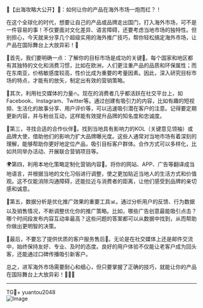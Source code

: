 🌟【出海攻略大公开】🚀：如何让你的产品在海外市场一炮而红？！

在这个全球化的时代，想要让自己的产品或品牌走出国门，打入海外市场，可不是一件容易的事！不仅要面对文化差异、语言障碍，还要考虑当地市场的独特性。但别担心，今天就来分享几个超级实用的海外推广技巧，帮你轻松搞定海外市场，让产品在国际舞台上大放异彩！🎉

🌈首先，我们要明确一点：了解你的目标市场是成功的关键🔑。每个国家和地区都有其独特的文化和消费习惯，比如在欧洲，人们更注重产品的品质和环保属性；而在东南亚，价格敏感度较高，性价比成为重要的考量因素。因此，深入研究目标市场的特点，才能有的放矢，制定出有效的营销策略。

🎯其次，利用社交媒体的力量🔥。现在的消费者几乎都活跃在社交平台上，如Facebook、Instagram、Twitter等。通过创建有吸引力的内容，比如有趣的短视频、生活化的故事分享、用户评价等，可以迅速吸引潜在客户的注意。记得要定期更新内容，并与粉丝互动，这样能有效提升品牌的知名度和忠诚度。

🤝第三，寻找合适的合作伙伴🔗。找到当地具有影响力的KOL（关键意见领袖）或品牌大使，借助他们的影响力扩大品牌曝光度。这些人通常对当地市场有着深刻的理解，能够帮助你更好地定位产品，吸引目标客户群体。合作方式可以多样化，比如共同举办活动、开展联合营销项目等。

🌍第四，利用本地化策略定制化营销内容📝。将你的网站、APP、广告等翻译成当地语言，并根据当地的文化习俗进行调整，使之更加贴近当地人的生活方式和价值观。这不仅能消除沟通障碍，还能拉近与消费者的距离，让他们感受到品牌的亲切感和诚意。

💼第五，数据分析是优化推广效果的重要工具📊。通过分析用户的反馈、行为数据以及销售情况，不断调整优化你的推广策略。比如，哪些广告创意最能吸引点击？哪个时间段发布内容互动率最高？这些问题的答案都可以从数据中找到，从而帮助你做出更明智的决策。

🎁最后，不要忘了提供优质的客户服务售后🌟。无论是在社交媒体上还是邮件交流中，始终保持友好、专业、及时的态度。良好的用户体验不仅能让老客户成为回头客，还能通过口碑传播吸引新客户。

总之，进军海外市场需要耐心和细心，但只要掌握了正确的技巧，就能让你的产品在国际舞台上大放异彩！💪💪💪

---

TG💪+ yuantou2048  
![Image](https://github.com/user-attachments/assets/42a5a4a5-fea9-4a1d-8aa0-73e57e430cca)